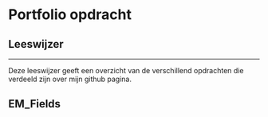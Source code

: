 # Portfolio opdracht


## Leeswijzer
---
Deze leeswijzer geeft een overzicht van de verschillend opdrachten die verdeeld zijn over mijn github pagina. 




## EM_Fields









